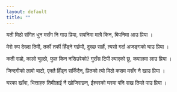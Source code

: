 ```yaml
---
layout: default
title: ""
---
```



यती मिठो संगित धुन मसँग नि गाउ प्रिया,
सपनिमा मात्रै किन, बिपनिमा आउ प्रिया ।

मेरो रुप देख्दा तिमी, तर्की तर्की हिँड्ने गर्छयौ,
दुख्छ सार्है, त्यसो गर्दा अजङ्गको घाउ प्रिया ।

कती राम्रो, कालो चुल्ठो, फुल किन नसिउरेको?
गुराँस टिपी ल्याएको छु, कपालमा लाउ प्रिया ।

जिन्दगीको लामो बाटो, एक्लै  हिँड्न सकिँदैन्,
प्रितको त्यो मिठो कसम मसँग नै खाउ प्रिया ।

घरका खाँवा, भित्ताहरु तिमीलाई नै खोजिराछन्,
ईश्वरको घरमा पनि राख तिम्ले पाउ प्रिया ।
